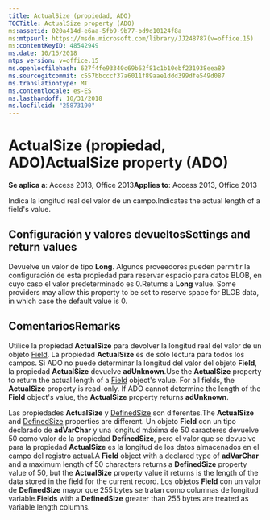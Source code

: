 ```yaml
---
title: ActualSize (propiedad, ADO)
TOCTitle: ActualSize property (ADO)
ms:assetid: 020a414d-e6aa-5fb9-9b77-bd9d10124f8a
ms:mtpsurl: https://msdn.microsoft.com/library/JJ248787(v=office.15)
ms:contentKeyID: 48542949
ms.date: 10/16/2018
mtps_version: v=office.15
ms.openlocfilehash: 627f4fe93340c69b62f81c1b10ebf231938eea89
ms.sourcegitcommit: c557bbcccf37a6011f89aae1ddd399dfe549d087
ms.translationtype: MT
ms.contentlocale: es-ES
ms.lasthandoff: 10/31/2018
ms.locfileid: "25873190"
---
```

# <a name="actualsize-property-ado"></a><span data-ttu-id="ac687-102">ActualSize (propiedad, ADO)</span><span class="sxs-lookup"><span data-stu-id="ac687-102">ActualSize property (ADO)</span></span>

<span data-ttu-id="ac687-103">**Se aplica a**: Access 2013, Office 2013</span><span class="sxs-lookup"><span data-stu-id="ac687-103">**Applies to**: Access 2013, Office 2013</span></span>

<span data-ttu-id="ac687-104">Indica la longitud real del valor de un campo.</span><span class="sxs-lookup"><span data-stu-id="ac687-104">Indicates the actual length of a field's value.</span></span>

## <a name="settings-and-return-values"></a><span data-ttu-id="ac687-105">Configuración y valores devueltos</span><span class="sxs-lookup"><span data-stu-id="ac687-105">Settings and return values</span></span>

<span data-ttu-id="ac687-p101">Devuelve un valor de tipo **Long**. Algunos proveedores pueden permitir la configuración de esta propiedad para reservar espacio para datos BLOB, en cuyo caso el valor predeterminado es 0.</span><span class="sxs-lookup"><span data-stu-id="ac687-p101">Returns a **Long** value. Some providers may allow this property to be set to reserve space for BLOB data, in which case the default value is 0.</span></span>

## <a name="remarks"></a><span data-ttu-id="ac687-108">Comentarios</span><span class="sxs-lookup"><span data-stu-id="ac687-108">Remarks</span></span>

<span data-ttu-id="ac687-p102">Utilice la propiedad **ActualSize** para devolver la longitud real del valor de un objeto [Field](field-object-ado.md). La propiedad **ActualSize** es de sólo lectura para todos los campos. Si ADO no puede determinar la longitud del valor del objeto **Field**, la propiedad **ActualSize** devuelve **adUnknown**.</span><span class="sxs-lookup"><span data-stu-id="ac687-p102">Use the **ActualSize** property to return the actual length of a [Field](field-object-ado.md) object's value. For all fields, the **ActualSize** property is read-only. If ADO cannot determine the length of the **Field** object's value, the **ActualSize** property returns **adUnknown**.</span></span>

<span data-ttu-id="ac687-112">Las propiedades **ActualSize** y [DefinedSize](definedsize-property-ado.md) son diferentes.</span><span class="sxs-lookup"><span data-stu-id="ac687-112">The **ActualSize** and [DefinedSize](definedsize-property-ado.md) properties are different.</span></span> <span data-ttu-id="ac687-113">Un objeto **Field** con un tipo declarado de **adVarChar** y una longitud máxima de 50 caracteres devuelve 50 como valor de la propiedad **DefinedSize**, pero el valor que se devuelve para la propiedad **ActualSize** es la longitud de los datos almacenados en el campo del registro actual.</span><span class="sxs-lookup"><span data-stu-id="ac687-113">A **Field** object with a declared type of **adVarChar** and a maximum length of 50 characters returns a **DefinedSize** property value of 50, but the **ActualSize** property value it returns is the length of the data stored in the field for the current record.</span></span> <span data-ttu-id="ac687-114">Los objetos **Field** con un valor de **DefinedSize** mayor que 255 bytes se tratan como columnas de longitud variable.</span><span class="sxs-lookup"><span data-stu-id="ac687-114">**Fields** with a **DefinedSize** greater than 255 bytes are treated as variable length columns.</span></span>

